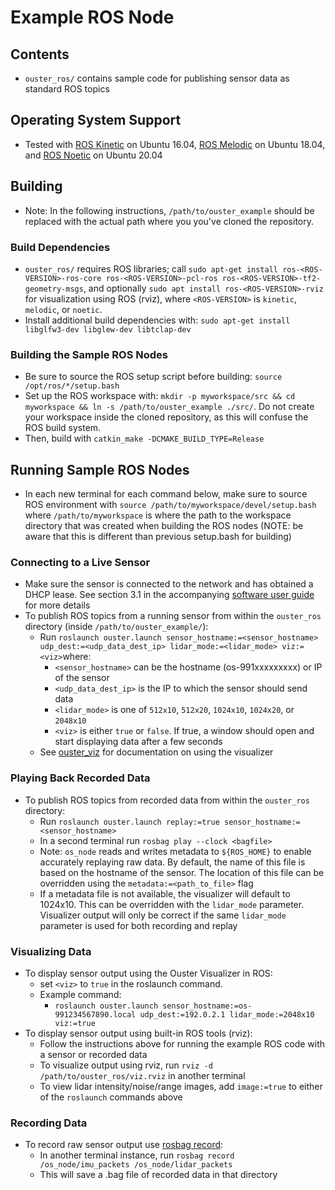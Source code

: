 # Example ROS Node

## Contents
* `ouster_ros/` contains sample code for publishing sensor data as standard ROS topics

## Operating System Support
* Tested with [ROS Kinetic](http://wiki.ros.org/kinetic/Installation/Ubuntu) on Ubuntu 16.04, [ROS
  Melodic](http://wiki.ros.org/melodic/Installation/Ubuntu) on Ubuntu 18.04, and [ROS
  Noetic](http://wiki.ros.org/noetic/Installation/Ubuntu) on Ubuntu 20.04

## Building
* Note: In the following instructions, `/path/to/ouster_example` should be replaced with the actual
  path where you you've cloned the repository.

### Build Dependencies
* `ouster_ros/` requires ROS libraries; call `sudo apt-get install ros-<ROS-VERSION>-ros-core
  ros-<ROS-VERSION>-pcl-ros ros-<ROS-VERSION>-tf2-geometry-msgs`, and
  optionally `sudo apt install ros-<ROS-VERSION>-rviz` for visualization using ROS (rviz),
  where `<ROS-VERSION>` is `kinetic`, `melodic`, or `noetic`.
* Install additional build dependencies with: `sudo apt-get install libglfw3-dev libglew-dev
  libtclap-dev`

### Building the Sample ROS Nodes
* Be sure to source the ROS setup script before building: `source /opt/ros/*/setup.bash`
* Set up the ROS workspace with: `mkdir -p myworkspace/src && cd myworkspace && ln -s
  /path/to/ouster_example ./src/`. Do not create your workspace inside the cloned repository, as
  this will confuse the ROS build system.
* Then, build with `catkin_make -DCMAKE_BUILD_TYPE=Release`

## Running Sample ROS Nodes
* In each new terminal for each command below, make sure to source ROS environment with `source /path/to/myworkspace/devel/setup.bash` where
  `/path/to/myworkspace` is where the path to the workspace directory that was created when
  building the ROS nodes (NOTE: be aware that this is different than previous setup.bash for building)

### Connecting to a Live Sensor
* Make sure the sensor is connected to the network and has obtained a DHCP
  lease. See section 3.1 in the accompanying [software user guide](https://www.ouster.com/resources)
  for more details
* To publish ROS topics from a running sensor from within the `ouster_ros` directory (inside `/path/to/ouster_example/`):
    - Run `roslaunch ouster.launch sensor_hostname:=<sensor_hostname>
      udp_dest:=<udp_data_dest_ip> lidar_mode:=<lidar_mode> viz:=<viz>`where:
        - `<sensor_hostname>` can be the hostname (os-991xxxxxxxxx) or IP of the sensor
        - `<udp_data_dest_ip>` is the IP to which the sensor should send data
        - `<lidar_mode>` is one of `512x10`, `512x20`, `1024x10`, `1024x20`, or `2048x10`
        - `<viz>` is either `true` or `false`. If true, a window should open and start
          displaying data after a few seconds
    - See [ouster_viz](../ouster_viz/README.md) for documentation on using the visualizer

### Playing Back Recorded Data
* To publish ROS topics from recorded data from within the `ouster_ros` directory:
    - Run `roslaunch ouster.launch replay:=true
      sensor_hostname:=<sensor_hostname>`
    - In a second terminal run `rosbag play --clock <bagfile>`
    - Note: `os_node` reads and writes metadata to `${ROS_HOME}` to enable
      accurately replaying raw data. By default, the name of this file is based
      on the hostname of the sensor. The location of this file can be overridden
      using the `metadata:=<path_to_file>` flag
    - If a metadata file is not available, the visualizer will default to
      1024x10. This can be overridden with the `lidar_mode`
      parameter. Visualizer output will only be correct if the same `lidar_mode`
      parameter is used for both recording and replay

### Visualizing Data
* To display sensor output using the Ouster Visualizer in ROS:
    - set `<viz>` to `true` in the roslaunch command.
    - Example command:
        - `roslaunch ouster.launch sensor_hostname:=os-991234567890.local
          udp_dest:=192.0.2.1 lidar_mode:=2048x10 viz:=true`
* To display sensor output using built-in ROS tools (rviz):
    - Follow the instructions above for running the example ROS code with a
      sensor or recorded data
    - To visualize output using rviz, run `rviz -d /path/to/ouster_ros/viz.rviz`
      in another terminal
    - To view lidar intensity/noise/range images, add `image:=true` to either of
      the `roslaunch` commands above

### Recording Data
* To record raw sensor output use [rosbag record](https://wiki.ros.org/rosbag/Commandline#rosbag_record):
    - In another terminal instance, run `rosbag record /os_node/imu_packets
     /os_node/lidar_packets`
    - This will save a .bag file of recorded data in that directory
